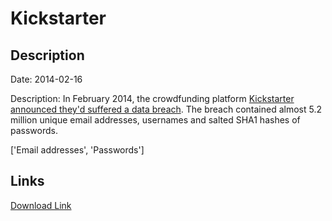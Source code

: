 # Kickstarter

## Description

Date: 2014-02-16

Description:
In February 2014, the crowdfunding platform <a href="https://www.kickstarter.com/blog/important-kickstarter-security-notice" target="_blank" rel="noopener">Kickstarter announced they'd suffered a data breach</a>. The breach contained almost 5.2 million unique email addresses, usernames and salted SHA1 hashes of passwords.


['Email addresses', 'Passwords']

## Links

[Download Link](https://link-to.net/1229997/895.0900325877128/dynamic/?r=a2lja3N0YXJ0ZXIuY29t)